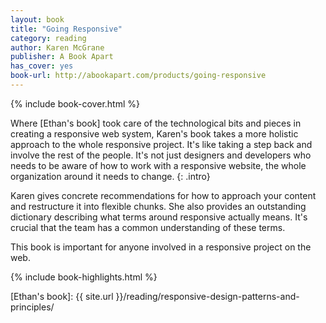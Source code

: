 ```yaml
---
layout: book
title: "Going Responsive"
category: reading
author: Karen McGrane
publisher: A Book Apart
has_cover: yes
book-url: http://abookapart.com/products/going-responsive
---
```

{% include book-cover.html %}

Where [Ethan's book] took care of the technological bits and pieces in creating a responsive web system, Karen's book takes a more holistic approach to the whole responsive project. It's like taking a step back and involve the rest of the people. It's not just designers and developers who needs to be aware of how to work with a responsive website, the whole organization around it needs to change.
{: .intro}

Karen gives concrete recommendations for how to approach your content and restructure it into flexible chunks. She also provides an outstanding dictionary describing what terms around responsive actually means. It's crucial that the team has a common understanding of these terms.

This book is important for anyone involved in a responsive project on the web.

{% include book-highlights.html %}

[Ethan's book]: {{ site.url }}/reading/responsive-design-patterns-and-principles/
